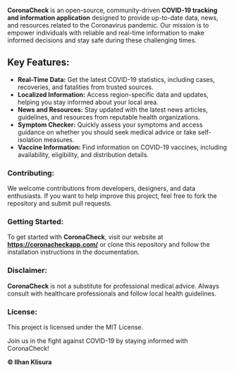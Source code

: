 **CoronaCheck** is an open-source, community-driven **COVID-19 tracking and information application** designed to provide up-to-date data, news, and resources related to the Coronavirus pandemic. Our mission is to empower individuals with reliable and real-time information to make informed decisions and stay safe during these challenging times.

## Key Features:

- **Real-Time Data:** Get the latest COVID-19 statistics, including cases, recoveries, and fatalities from trusted sources.
- **Localized Information:** Access region-specific data and updates, helping you stay informed about your local area.
- **News and Resources:** Stay updated with the latest news articles, guidelines, and resources from reputable health organizations.
- **Symptom Checker:** Quickly assess your symptoms and access guidance on whether you should seek medical advice or take self-isolation measures.
- **Vaccine Information:** Find information on COVID-19 vaccines, including availability, eligibility, and distribution details.

### Contributing:
We welcome contributions from developers, designers, and data enthusiasts. If you want to help improve this project, feel free to fork the repository and submit pull requests.

### Getting Started:
To get started with **CoronaCheck**, visit our website at **https://coronacheckapp.com/** or clone this repository and follow the installation instructions in the documentation.

### Disclaimer:
**CoronaCheck** is not a substitute for professional medical advice. Always consult with healthcare professionals and follow local health guidelines.

### License:
This project is licensed under the MIT License.

Join us in the fight against COVID-19 by staying informed with CoronaCheck!

**© Ilhan Klisura**

